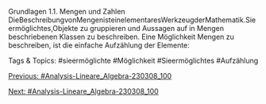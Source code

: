 Grundlagen
1.1. Mengen und Zahlen
DieBeschreibungvonMengenisteinelementaresWerkzeugderMathematik.Sieermöglichtes,Objekte
zu gruppieren und Aussagen auf in Mengen beschriebenen Klassen zu beschreiben. Eine Möglichkeit
Mengen zu beschreiben, ist die einfache Aufzählung der Elemente:

   Tags & Topics:
   #sieermöglichte
   #Möglichkeit
   #Sieermöglichtes
   #Aufzählung

[Previous: #Analysis-Lineare_Algebra-230308_100](Analysis-Lineare_Algebra-230308_100.md)

[Next: #Analysis-Lineare_Algebra-230308_100](Analysis-Lineare_Algebra-230308_100.md)